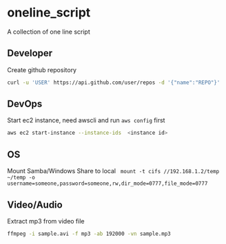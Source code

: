 # oneline_script
A collection of one line script

## Developer
Create github repository

```bash
curl -u 'USER' https://api.github.com/user/repos -d '{"name":"REPO"}'
```

## DevOps
Start ec2 instance, need awscli and run `aws config` first

```bash
aws ec2 start-instance --instance-ids  <instance id>
```

## OS
Mount Samba/Windows Share to local
``` mount -t cifs //192.168.1.2/temp ~/temp -o username=someone,password=someone,rw,dir_mode=0777,file_mode=0777```


## Video/Audio
Extract mp3 from video file

```bash
ffmpeg -i sample.avi -f mp3 -ab 192000 -vn sample.mp3
```
